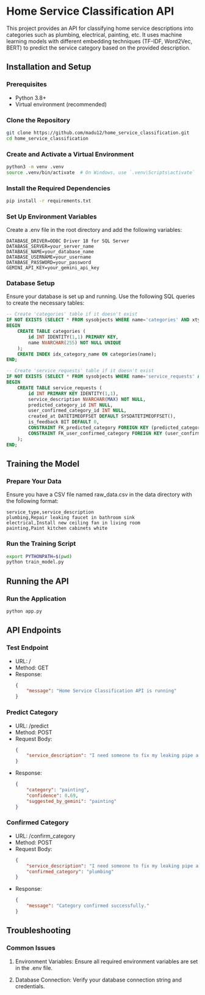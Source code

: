 # Home Service Classification API

This project provides an API for classifying home service descriptions into categories such as plumbing, electrical, painting, etc. It uses machine learning models with different embedding techniques (TF-IDF, Word2Vec, BERT) to predict the service category based on the provided description.

## Installation and Setup

### Prerequisites

- Python 3.8+
- Virtual environment (recommended)

### Clone the Repository

```bash
git clone https://github.com/madu12/home_service_classification.git
cd home_service_classification
```

### Create and Activate a Virtual Environment
```bash
python3 -m venv .venv
source .venv/bin/activate  # On Windows, use `.venv\Scripts\activate`
```

### Install the Required Dependencies
```bash
pip install -r requirements.txt
```

### Set Up Environment Variables
Create a .env file in the root directory and add the following variables:
```
DATABASE_DRIVER=ODBC Driver 18 for SQL Server
DATABASE_SERVER=your_server_name
DATABASE_NAME=your_database_name
DATABASE_USERNAME=your_username
DATABASE_PASSWORD=your_password
GEMINI_API_KEY=your_gemini_api_key
```

### Database Setup
Ensure your database is set up and running. Use the following SQL queries to create the necessary tables:

```sql
-- Create 'categories' table if it doesn't exist
IF NOT EXISTS (SELECT * FROM sysobjects WHERE name='categories' AND xtype='U')
BEGIN
    CREATE TABLE categories (
        id INT IDENTITY(1,1) PRIMARY KEY,
        name NVARCHAR(255) NOT NULL UNIQUE
    );
    CREATE INDEX idx_category_name ON categories(name);
END;

-- Create 'service_requests' table if it doesn't exist
IF NOT EXISTS (SELECT * FROM sysobjects WHERE name='service_requests' AND xtype='U')
BEGIN
    CREATE TABLE service_requests (
        id INT PRIMARY KEY IDENTITY(1,1),
        service_description NVARCHAR(MAX) NOT NULL,
        predicted_category_id INT NULL,
        user_confirmed_category_id INT NULL,
        created_at DATETIMEOFFSET DEFAULT SYSDATETIMEOFFSET(),
        is_feedback BIT DEFAULT 0,
        CONSTRAINT FK_predicted_category FOREIGN KEY (predicted_category_id) REFERENCES categories(id),
        CONSTRAINT FK_user_confirmed_category FOREIGN KEY (user_confirmed_category_id) REFERENCES categories(id)
    );
END;
```


## Training the Model

### Prepare Your Data

Ensure you have a CSV file named raw_data.csv in the data directory with the following format:
```csv
service_type,service_description
plumbing,Repair leaking faucet in bathroom sink
electrical,Install new ceiling fan in living room
painting,Paint kitchen cabinets white
```
### Run the Training Script
```bash
export PYTHONPATH=$(pwd)
python train_model.py
```

## Running the API

### Run the Application
```bash
python app.py
```

## API Endpoints

### Test Endpoint
- URL: /
- Method: GET
- Response:
    ```json
    {
        "message": "Home Service Classification API is running"
    }
    ```

### Predict Category
- URL: /predict
- Method: POST
- Request Body:
    ```json
    {
        "service_description": "I need someone to fix my leaking pipe and sink this Monday."
    }
    ```
- Response:
    ```json
    {
        "category": "painting",
        "confidence": 0.69,
        "suggested_by_gemini": "painting"
    }
    ```

### Confirmed Category
- URL: /confirm_category
- Method: POST
- Request Body:
    ```json
    {
        "service_description": "I need someone to fix my leaking pipe and sink this Monday.",
        "confirmed_category": "plumbing"
    }
    ```
- Response:
    ```json
    {
        "message": "Category confirmed successfully."
    }
    ```
## Troubleshooting

### Common Issues
1. Environment Variables: Ensure all required environment variables are set in the .env file.

2. Database Connection: Verify your database connection string and credentials.